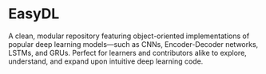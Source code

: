 # EasyDL
A clean, modular repository featuring object-oriented implementations of popular deep learning models—such as CNNs, Encoder-Decoder networks, LSTMs, and GRUs. Perfect for learners and contributors alike to explore, understand, and expand upon intuitive deep learning code.
